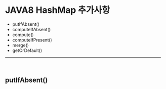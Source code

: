 # JAVA8 HashMap 추가사항

* putIfAbsent()
* computeIfAbsent()
* compute()
* computeIfPresent()
* merge()
* getOrDefault()

---
<br/>

## putIfAbsent()
